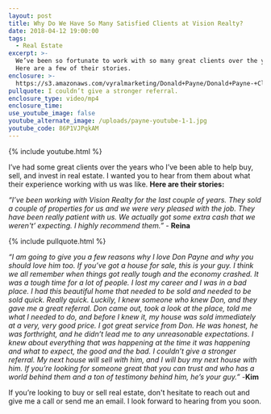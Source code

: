 ```yaml
---
layout: post
title: Why Do We Have So Many Satisfied Clients at Vision Realty?
date: 2018-04-12 19:00:00
tags:
  - Real Estate
excerpt: >-
  We’ve been so fortunate to work with so many great clients over the years.
  Here are a few of their stories.
enclosure: >-
  https://s3.amazonaws.com/vyralmarketing/Donald+Payne/Donald+Payne-+Client+Experience+Stories.mp4
pullquote: I couldn’t give a stronger referral.
enclosure_type: video/mp4
enclosure_time:
use_youtube_image: false
youtube_alternate_image: /uploads/payne-youtube-1-1.jpg
youtube_code: 86P1VJPqkAM
---
```


{% include youtube.html %}

I’ve had some great clients over the years who I’ve been able to help buy, sell, and invest in real estate. I wanted you to hear from them about what their experience working with us was like. **Here are their stories:**

*“I’ve been working with Vision Realty for the last couple of years. They sold a couple of properties for us and we were very pleased with the job. They have been really patient with us. We actually got some extra cash that we weren't’ expecting. I highly recommend them.”* - **Reina**

{% include pullquote.html %}

*“I am going to give you a few reasons why I love Don Payne and why you should love him too. If you’ve got a house for sale, this is your guy. I think we all remember when things got really tough and the economy crashed. It was a tough time for a lot of people. I lost my career and I was in a bad place. I had this beautiful home that needed to be sold and needed to be sold quick. Really quick. Luckily, I knew someone who knew Don, and they gave me a great referral. Don came out, took a look at the place, told me what I needed to do, and before I knew it, my house was sold immediately at a very, very good price. I got great service from Don. He was honest, he was forthright, and he didn’t lead me to any unreasonable expectations. I knew about everything that was happening at the time it was happening and what to expect, the good and the bad. I couldn’t give a stronger referral. My next house will sell with him, and I will buy my next house with him. If you’re looking for someone great that you can trust and who has a world behind them and a ton of testimony behind him, he’s your guy.”* -**Kim**

If you’re looking to buy or sell real estate, don't hesitate to reach out and give me a call or send me an email. I look forward to hearing from you soon.